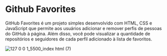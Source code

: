 # Github Favorites

GitHub Favorites é um projeto simples desenvolvido com HTML, CSS e JavaScript que permite aos usuários adicionar e remover 
perfis de pessoas do GitHub à página. Além disso, você pode visualizar a quantidade de repositórios e seguidores de cada 
perfil adicionado à lista de favoritos.




![127 0 0 1_5500_index html (7)](https://github.com/pachecx/Github_Favorites/assets/112892819/17c18599-0e6f-4a33-8f31-dd9e147e73f8)
